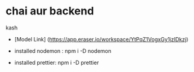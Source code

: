 # chai aur backend 

kash

- [Model Link] (https://app.eraser.io/workspace/YtPqZ1VogxGy1jzIDkzj)

- installed nodemon : npm i -D nodemon
- installed prettier: npm i -D prettier